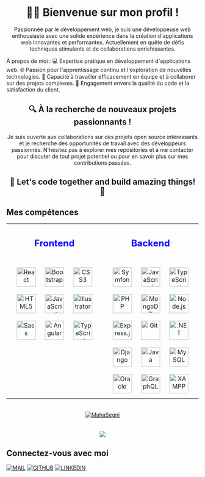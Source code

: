 <div align="center">
    <h1>👩‍💻 Bienvenue sur mon profil !</h1>
    <p>Passionnée par le développement web, je suis une développeuse web enthousiaste avec une solide expérience dans la création d'applications web innovantes et performantes. Actuellement en quête de défis techniques stimulants et de collaborations enrichissantes.</p>
</div>
À propos de moi :
💻 Expertise pratique en développement d'applications web.
🌐 Passion pour l'apprentissage continu et l'exploration de nouvelles technologies.
👥 Capacité à travailler efficacement en équipe et à collaborer sur des projets complexes.
🎯 Engagement envers la qualité du code et la satisfaction du client.
<div align="center">
    <h2>🔍 À la recherche de nouveaux projets passionnants !</h2>
    <p>Je suis ouverte aux collaborations sur des projets open source intéressants et je recherche des opportunités de travail avec des développeurs passionnés. N'hésitez pas à explorer mes repositories et à me contacter pour discuter de tout projet potentiel ou pour en savoir plus sur mes contributions passées.</p>
</div>
<div align="center">
    <h2>🌟 Let's code together and build amazing things! 🚀</h2>
</div>

## Mes compétences  
<table><tr><td valign="top" width="33%">


<div align="center" >  
<h2 style="color:blue"> Frontend </h2><br>
<img style="margin: 10px" src="https://profilinator.rishav.dev/skills-assets/react-original-wordmark.svg" alt="React" height="50" />  
<img style="margin: 10px" src="https://profilinator.rishav.dev/skills-assets/bootstrap-plain.svg" alt="Bootstrap" height="50" />  
<img style="margin: 10px" src="https://profilinator.rishav.dev/skills-assets/css3-original-wordmark.svg" alt="CSS3" height="50" />  
<img style="margin: 10px" src="https://profilinator.rishav.dev/skills-assets/html5-original-wordmark.svg" alt="HTML5" height="50" />  
<img style="margin: 10px" src="https://profilinator.rishav.dev/skills-assets/javascript-original.svg" alt="JavaScript" height="50" />  
<img style="margin: 10px" src="https://profilinator.rishav.dev/skills-assets/adobe_illustrator-icon.svg" alt="Illustrator" height="50" />  
<img style="margin: 10px" src="https://profilinator.rishav.dev/skills-assets/sass-original.svg" alt="Sass" height="50" />  
<img style="margin: 10px" src="https://profilinator.rishav.dev/skills-assets/angularjs-original.svg" alt="Angular" height="50" />  
<img style="margin: 10px" src="https://profilinator.rishav.dev/skills-assets/typescript-original.svg" alt="TypeScript" height="50" />  
</div>

</td><td valign="top" width="33%">



 
<div align="center">  
<h2 style="color:blue"> Backend </h2><br>
<img style="margin: 10px" src="https://profilinator.rishav.dev/skills-assets/symfony_black_03.svg" alt="Symfony" height="50" />  
<img style="margin: 10px" src="https://profilinator.rishav.dev/skills-assets/javascript-original.svg" alt="JavaScript" height="50" />  
<img style="margin: 10px" src="https://profilinator.rishav.dev/skills-assets/typescript-original.svg" alt="TypeScript" height="50" />  
<img style="margin: 10px" src="https://profilinator.rishav.dev/skills-assets/php-original.svg" alt="PHP" height="50" />  
<img style="margin: 10px" src="https://profilinator.rishav.dev/skills-assets/mongodb-original-wordmark.svg" alt="MongoDB" height="50" />  
<img style="margin: 10px" src="https://profilinator.rishav.dev/skills-assets/nodejs-original-wordmark.svg" alt="Node.js" height="50" />  
<img style="margin: 10px" src="https://profilinator.rishav.dev/skills-assets/express-original-wordmark.svg" alt="Express.js" height="50" />  
<img style="margin: 10px" src="https://profilinator.rishav.dev/skills-assets/git-scm-icon.svg" alt="Git" height="50" />    
<img style="margin: 10px" src="https://profilinator.rishav.dev/skills-assets/dot-net-original-wordmark.svg" alt=".NET" height="50" />  
<img style="margin: 10px" src="https://profilinator.rishav.dev/skills-assets/django-original.svg" alt="Django" height="50" />  
<img style="margin: 10px" src="https://profilinator.rishav.dev/skills-assets/java-original-wordmark.svg" alt="Java" height="50" />  
<img style="margin: 10px" src="https://profilinator.rishav.dev/skills-assets/mysql-original-wordmark.svg" alt="MySQL" height="50" />
<img style="margin: 10px" src="https://profilinator.rishav.dev/skills-assets/oracle-original.svg" alt="Oracle" height="50" />  
<img style="margin: 10px" src="https://profilinator.rishav.dev/skills-assets/graphql.png" alt="GraphQL" height="50" />  
<img style="margin: 10px" src="https://profilinator.rishav.dev/skills-assets/xampp.png" alt="XAMPP" height="50" />  
</div>

</td>


</table>  

<br/>  
<div align="center">
 <a href="https://github.com/ryo-ma/github-profile-trophy"><img src="https://github-profile-trophy.vercel.app/?username=MahaSegni&column=7&margin-w=15&margin-h=15" alt="MahaSegni" /></a> 
</div>

<br/>

<br/>
<div align="center">
<a href="https://git.io/streak-stats"><img src="https://github-readme-stats.vercel.app/api/top-langs/?username=MahaSegni&layout=compact&theme=vision-friendly"></a>
</div>

## Connectez-vous avec moi 

[![MAIL](https://img.shields.io/badge/Gmail-D14836?style=for-the-badge&logo=gmail&logoColor=white)](mailto:mahasegni.inbox@gmail.com)
[![GITHUB](https://img.shields.io/badge/Github-000000?style=for-the-badge&logo=github&logoColor=white)](https://github.com/MahaSegni)
[![LINKEDIN](https://img.shields.io/badge/linkedin-%230077B5.svg?&style=for-the-badge&logo=linkedin&logoColor=white)](https://www.linkedin.com/in/maha-segni/)

<br/>  
